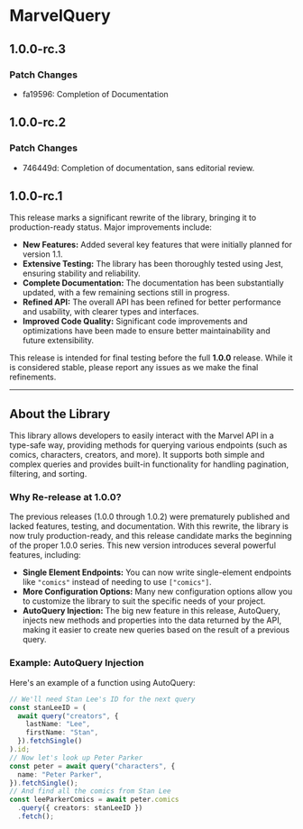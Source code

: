 # MarvelQuery

## 1.0.0-rc.3

### Patch Changes

- fa19596: Completion of Documentation

## 1.0.0-rc.2

### Patch Changes

- 746449d: Completion of documentation, sans editorial review.

## 1.0.0-rc.1

This release marks a significant rewrite of the library, bringing it to production-ready status. Major improvements include:

- **New Features:** Added several key features that were initially planned for version 1.1.
- **Extensive Testing:** The library has been thoroughly tested using Jest, ensuring stability and reliability.
- **Complete Documentation:** The documentation has been substantially updated, with a few remaining sections still in progress.
- **Refined API:** The overall API has been refined for better performance and usability, with clearer types and interfaces.
- **Improved Code Quality:** Significant code improvements and optimizations have been made to ensure better maintainability and future extensibility.

This release is intended for final testing before the full **1.0.0** release. While it is considered stable, please report any issues as we make the final refinements.

---

## About the Library

This library allows developers to easily interact with the Marvel API in a type-safe way, providing methods for querying various endpoints (such as comics, characters, creators, and more). It supports both simple and complex queries and provides built-in functionality for handling pagination, filtering, and sorting.

### Why Re-release at 1.0.0?

The previous releases (1.0.0 through 1.0.2) were prematurely published and lacked features, testing, and documentation. With this rewrite, the library is now truly production-ready, and this release candidate marks the beginning of the proper 1.0.0 series. This new version introduces several powerful features, including:

- **Single Element Endpoints:** You can now write single-element endpoints like `"comics"` instead of needing to use `["comics"]`.
- **More Configuration Options:** Many new configuration options allow you to customize the library to suit the specific needs of your project.
- **AutoQuery Injection:** The big new feature in this release, AutoQuery, injects new methods and properties into the data returned by the API, making it easier to create new queries based on the result of a previous query.

### Example: AutoQuery Injection

Here's an example of a function using AutoQuery:

```ts
// We'll need Stan Lee's ID for the next query
const stanLeeID = (
  await query("creators", {
    lastName: "Lee",
    firstName: "Stan",
  }).fetchSingle()
).id;
// Now let's look up Peter Parker
const peter = await query("characters", {
  name: "Peter Parker",
}).fetchSingle();
// And find all the comics from Stan Lee
const leeParkerComics = await peter.comics
  .query({ creators: stanLeeID })
  .fetch();
```
